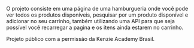 O projeto consiste em uma página de uma hamburgueria onde você pode ver todos os produtos disponíveis, pesquisar por um produto disponível e adicionar no seu carrinho, também utilizando uma API para que seja possível você recarregar a pagina e os itens ainda estarem no carrinho.

Projeto público com a permissão da Kenzie Academy Brasil.
